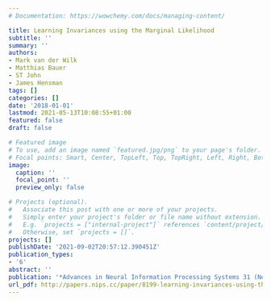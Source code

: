 ```yaml
---
# Documentation: https://wowchemy.com/docs/managing-content/

title: Learning Invariances using the Marginal Likelihood
subtitle: ''
summary: ''
authors:
- Mark van der Wilk
- Matthias Bauer
- ST John
- James Hensman
tags: []
categories: []
date: '2018-01-01'
lastmod: 2021-05-13T10:08:55+01:00
featured: false
draft: false

# Featured image
# To use, add an image named `featured.jpg/png` to your page's folder.
# Focal points: Smart, Center, TopLeft, Top, TopRight, Left, Right, BottomLeft, Bottom, BottomRight.
image:
  caption: ''
  focal_point: ''
  preview_only: false

# Projects (optional).
#   Associate this post with one or more of your projects.
#   Simply enter your project's folder or file name without extension.
#   E.g. `projects = ["internal-project"]` references `content/project/deep-learning/index.md`.
#   Otherwise, set `projects = []`.
projects: []
publishDate: '2021-09-02T20:57:12.390451Z'
publication_types:
- '6'
abstract: ''
publication: '*Advances in Neural Information Processing Systems 31 (NeurIPS)*'
url_pdf: http://papers.nips.cc/paper/8199-learning-invariances-using-the-marginal-likelihood.pdf
---
```

